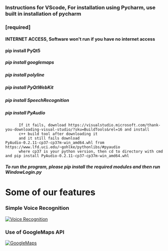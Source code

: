 ### Instructions for VScode, For installation using Pycharm, use built in installation of pycharm 
### [required]
#### INTERNET ACCESS, Software won't run if you have no internet access
#### pip install PyQt5 
##### pip install googlemaps
##### pip install polyline
##### pip install PyQtWebKit
##### pip install SpeechRecognition
##### pip install PyAudio
          If it fails, download https://visualstudio.microsoft.com/thank-you-downloading-visual-studio/?sku=BuildTools&rel=16 and install
          c++ build tool after downloading it
          and it still fails download PyAudio‑0.2.11‑cp37‑cp37m‑win_amd64.whl from https://www.lfd.uci.edu/~gohlke/pythonlibs/#pyaudio
          where cp37 is your python version, then cd to directory with cmd and pip install PyAudio‑0.2.11‑cp37‑cp37m‑win_amd64.whl
##### To run the program, please pip install the required modules and then run WindowLogin.py

# Some of our features
### Simple Voice Recognition
[![Voice Recognition](https://img.youtube.com/vi/SgdUDon4IP4/0.jpg)](https://www.youtube.com/watch?v=SgdUDon4IP4 "Voice Recognition")

### Use of GoogleMaps API
[![GoogleMaps](https://img.youtube.com/vi/9i7xZ5n21s8/0.jpg)](https://www.youtube.com/watch?v=9i7xZ5n21s8 "Google Maps")


